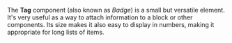 The **Tag** component (also known as _Badge_) is a small but versatile element. It's very useful as a way to attach information to a block or other components. Its size makes it also easy to display in numbers, making it appropriate for long lists of items.
